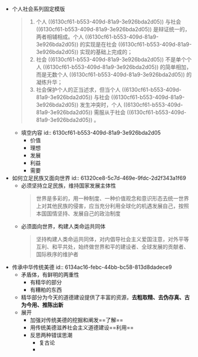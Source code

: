 - 个人社会系列固定模版
  > 1. 个人 ((6130cf61-b553-409d-81a9-3e926bda2d05)) 与社会 ((6130cf61-b553-409d-81a9-3e926bda2d05)) 是辩证统一的，两者相辅相成。个人 ((6130cf61-b553-409d-81a9-3e926bda2d05)) 的实现是在社会 ((6130cf61-b553-409d-81a9-3e926bda2d05)) 实现的基础上完成的；
  > 2. 社会 ((6130cf61-b553-409d-81a9-3e926bda2d05)) 不是单个个人 ((6130cf61-b553-409d-81a9-3e926bda2d05)) 的简单相加，而是无数个人 ((6130cf61-b553-409d-81a9-3e926bda2d05)) 的凝练升华；
  > 3. 社会保护个人的正当述求，但当个人 ((6130cf61-b553-409d-81a9-3e926bda2d05)) 与社会 ((6130cf61-b553-409d-81a9-3e926bda2d05)) 发生冲突时，个人 ((6130cf61-b553-409d-81a9-3e926bda2d05)) 需服从于社会 ((6130cf61-b553-409d-81a9-3e926bda2d05)) 。
	- 填空内容
	  id:: 6130cf61-b553-409d-81a9-3e926bda2d05
		- 价值
		- 理想
		- 发展
		- 利益
		- 需要
- 如何立足民族又面向世界
  id:: 61320ce8-5c7d-469e-9fdc-2d2f343a1f69
	- 必须坚持立足民族，维持国家发展主体性
	  > 世界是多彩的，用一种制度、一种价值观念和意识形态去统一世界上对其他民族的侵害，应当充分利用全球化的机遇发展自己，按照本国国情坚持、发展自己的政治制度
	- 必须面向世界，构建人类命运共同体
	  > 坚持构建人类命运共同体，对内倡导社会主义爱国注意，对外平等互利、和平共处，始终做世界和平的建设者、全球发展的贡献者、国际秩序的维护者
- 传承中华传统美德
  id:: 6134ac16-febc-44bb-bc58-813d8dadece9
	- 矛盾体，有鲜明的两重性
		- 有精华的部分
		- 有糟粕的东西
	- 精华部分为今天的道德建设提供了丰富的资源，**去粗取精、去伪存真、古为今用、推陈出新**
	- 展开
		- 加强对传统美德的挖掘和阐发==了解==
		- 用传统美德滋养社会主义道德建设==利用==
		- 反思两种错误思潮
			- 复古论
			-